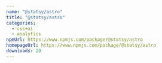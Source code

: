 ```yaml
---
name: "@statsy/astro"
title: "@statsy/astro"
categories:
  - css+ui
  - analytics
npmUrl: https://www.npmjs.com/package/@statsy/astro
homepageUrl: https://www.npmjs.com/package/@statsy/astro
downloads: 20
---
```

